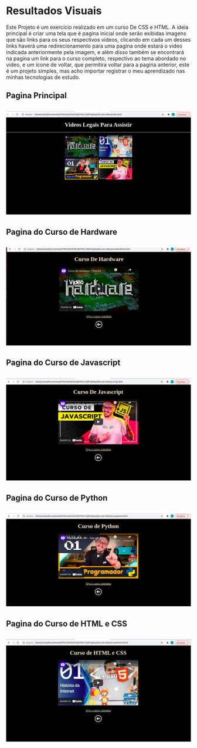 <h1>Resultados Visuais</h1>
<p>
  Este Projeto é um exercício realizado em um curso De CSS e HTML.
  A ideia principal é criar uma tela que é pagina inicial onde serão exibidas imagens que são
  links para os seus respectivos vídeos, clicando em cada um desses links haverá uma redirecionamento para uma pagina onde estará o video indicada anteriormente      pela imagem, e além disso  também se encontrará na pagina um link para o curso completo, respectivo ao tema abordado no video, e um ícone de voltar, que permitira voltar para a pagina anterior, este é um projeto simples, mas acho importar registrar o meu aprendizado nas minhas tecnologias de estudo.
</p>

<h2>Pagina Principal<h2>
<p><img src = "https://github.com/CarlosVinicios99/Exercicio-Curso-HTML-CSS/blob/main/resultados-visuais/pagina-principal.jpg?raw=true"></p>

<h2>Pagina do Curso de Hardware<h2>
<p><img src = "https://github.com/CarlosVinicios99/Exercicio-Curso-HTML-CSS/blob/main/resultados-visuais/curso-hardware.jpg?raw=true"></p>

<h2>Pagina do Curso de Javascript<h2>
<p><img src = "https://github.com/CarlosVinicios99/Exercicio-Curso-HTML-CSS/blob/main/resultados-visuais/curso-js.jpg?raw=true"></p>

<h2>Pagina do Curso de Python<h2>
<p><img src = "https://github.com/CarlosVinicios99/Exercicio-Curso-HTML-CSS/blob/main/resultados-visuais/curso-python.jpg?raw=true"></p>

<h2>Pagina do Curso de HTML e CSS<h2>
<p><img src = "https://github.com/CarlosVinicios99/Exercicio-Curso-HTML-CSS/blob/main/resultados-visuais/curso-html-css.jpg?raw=true"></p>

